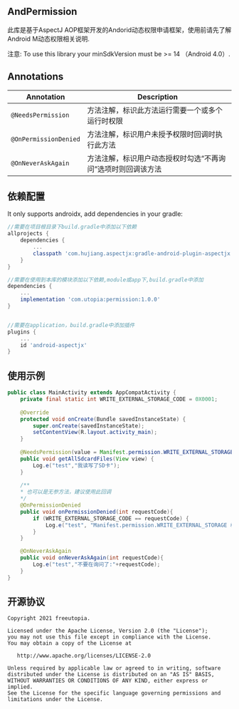 ## AndPermission

此库是基于AspectJ AOP框架开发的Andorid动态权限申请框架，使用前请先了解Android M动态权限相关说明.

注意: To use this library your minSdkVersion must be >= 14 （Android 4.0）.

## Annotations
|Annotation|Description|
|---|---|
|`@NeedsPermission`|方法注解，标识此方法运行需要一个或多个运行时权限|
|`@OnPermissionDenied`|方法注解，标识用户未授予权限时回调时执行此方法|
|`@OnNeverAskAgain`|方法注解，标识用户动态授权时勾选“不再询问”选项时则回调该方法|


## 依赖配置
It only supports androidx, add dependencies in your gradle:

```groovy
//需要在项目根目录下build.gradle中添加以下依赖
allprojects {
    dependencies {
        ...
        classpath 'com.hujiang.aspectjx:gradle-android-plugin-aspectjx:2.0.10'
    }
}

//需要在使用到本库的模块添加以下依赖,module或app下,build.gradle中添加
dependencies {
    ...
    implementation 'com.utopia:permission:1.0.0'
}


//需要在application，build.gradle中添加插件
plugins {   
    ...    
    id 'android-aspectjx'
}
```

## 使用示例
````java
public class MainActivity extends AppCompatActivity {    
    private final static int WRITE_EXTERNAL_STORAGE_CODE = 0X0001;        
    
    @Override    
    protected void onCreate(Bundle savedInstanceState) {       
        super.onCreate(savedInstanceState);        
        setContentView(R.layout.activity_main);   
    }    
    
    @NeedsPermission(value = Manifest.permission.WRITE_EXTERNAL_STORAGE,requestCode =WRITE_EXTERNAL_STORAGE_CODE)    
    public void getAllSdcardFiles(View view) {        
        Log.e("test","我读写了SD卡");    
    }   
    
    /**     
    * 也可以是无参方法，建议使用此回调     
    */    
    @OnPermissionDenied    
    public void onPermissionDenied(int requestCode){        
        if (WRITE_EXTERNAL_STORAGE_CODE == requestCode) {            
            Log.e("test", "Manifest.permission.WRITE_EXTERNAL_STORAGE 权限被拒绝了");        
        }    
    }    

    @OnNeverAskAgain    
    public void onNeverAskAgain(int requestCode){        
        Log.e("test","不要在询问了:"+requestCode);    
    }
}
````

## 开源协议
```text
Copyright 2021 freeutopia.

Licensed under the Apache License, Version 2.0 (the "License");
you may not use this file except in compliance with the License.
You may obtain a copy of the License at

   http://www.apache.org/licenses/LICENSE-2.0

Unless required by applicable law or agreed to in writing, software
distributed under the License is distributed on an "AS IS" BASIS,
WITHOUT WARRANTIES OR CONDITIONS OF ANY KIND, either express or implied.
See the License for the specific language governing permissions and
limitations under the License.
```
